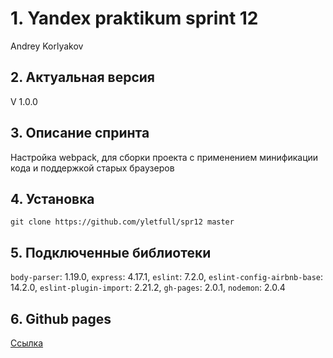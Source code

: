 # 1. Yandex praktikum sprint 12 
Andrey Korlyakov  

## 2. Актуальная версия  
V 1.0.0  

## 3. Описание спринта  
Настройка webpack, для сборки проекта с применением минификации кода и поддержкой старых браузеров

## 4. Установка  
`git clone https://github.com/yletfull/spr12 master`

## 5. Подключенные библиотеки  
`body-parser`: 1.19.0,
`express`: 4.17.1,
`eslint`: 7.2.0,
`eslint-config-airbnb-base`: 14.2.0,
`eslint-plugin-import`: 2.21.2,
`gh-pages`: 2.0.1,
`nodemon`: 2.0.4

## 6. Github pages  
[Ссылка](https://yletfull.github.io/spr12/) 
